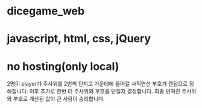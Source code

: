 # dicegame_web
# javascript, html, css, jQuery
# no hosting(only local)
2명이 player가 주사위를 2번씩 던지고
가운데에 들어갈 사직연산 부호가 랜덤으로 정해집니다.
이후 추가로 한번 더 주사위와 부호를 던질지 결정합니다.
최종 던져진 주사위와 부호로 계산된 값이 큰 사람이 승리합니다.
